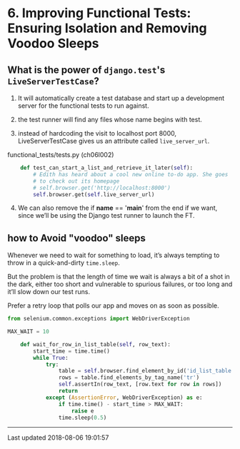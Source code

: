 # 6. Improving Functional Tests: Ensuring Isolation and Removing Voodoo Sleeps

## What is the power of `django.test`'s `LiveServerTestCase`?

1. It will automatically create a test database and start up a development server for the functional tests to run against. 

2. the test runner will find any files whose name begins with test.

3. instead of hardcoding the visit to localhost port 8000, LiveServerTestCase gives us an attribute called `live_server_url`.

functional_tests/tests.py (ch06l002)
```python
    def test_can_start_a_list_and_retrieve_it_later(self):
        # Edith has heard about a cool new online to-do app. She goes
        # to check out its homepage
        # self.browser.get('http://localhost:8000')
        self.browser.get(self.live_server_url)
```

4. We can also remove the if __name__ == '__main__' from the end if we want, since we’ll be using the Django test runner to launch the FT.


## how to Avoid "voodoo" sleeps

Whenever we need to wait for something to load, it’s always tempting to throw in a quick-and-dirty `time.sleep`. 

But the problem is that the length of time we wait is always a bit of a shot in the dark, either too short and vulnerable to spurious failures, or too long and it’ll slow down our test runs. 

Prefer a retry loop that polls our app and moves on as soon as possible.

```python
from selenium.common.exceptions import WebDriverException

MAX_WAIT = 10

    def wait_for_row_in_list_table(self, row_text):
        start_time = time.time()
        while True:
            try:
                table = self.browser.find_element_by_id('id_list_table')
                rows = table.find_elements_by_tag_name('tr')
                self.assertIn(row_text, [row.text for row in rows])
                return
            except (AssertionError, WebDriverException) as e:
                if time.time() - start_time > MAX_WAIT:
                    raise e
                time.sleep(0.5)
```

---
Last updated 2018-08-06 19:01:57

